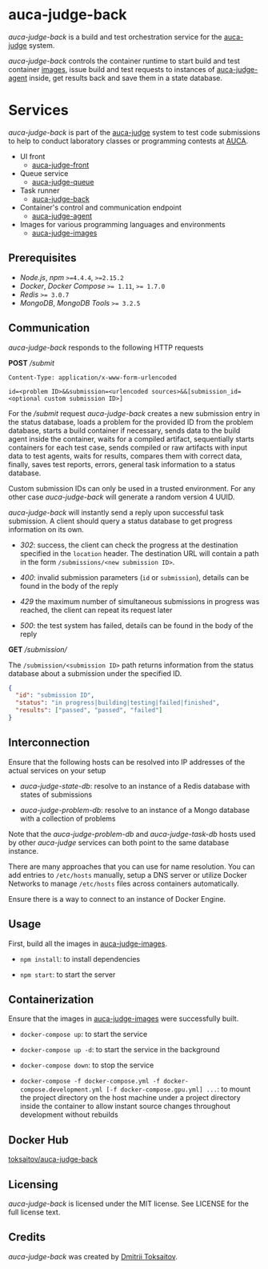 auca-judge-back
===============

*auca-judge-back* is a build and test orchestration service for the
[auca-judge](https://github.com/toksaitov/auca-judge) system.

*auca-judge-back* controls the container runtime to start build and test
container [images](https://github.com/toksaitov/auca-judge-agent), issue build
and test requests to instances of [auca-judge-agent](https://github.com/toksaitov/auca-judge-agent)
inside, get results back and save them in a state database.

# Services

*auca-judge-back* is part of the [auca-judge](https://github.com/toksaitov/auca-judge)
system to test code submissions to help to conduct laboratory classes or
programming contests at [AUCA](https://auca.kg).

* UI front
  * [auca-judge-front](https://github.com/toksaitov/auca-judge-front)
* Queue service
  * [auca-judge-queue](https://github.com/toksaitov/auca-judge-queue)
* Task runner
  * [auca-judge-back](https://github.com/toksaitov/auca-judge-back)
* Container's control and communication endpoint
  * [auca-judge-agent](https://github.com/toksaitov/auca-judge-agent)
* Images for various programming languages and environments
  * [auca-judge-images](https://github.com/toksaitov/auca-judge-images)

## Prerequisites

* *Node.js*, *npm* `>=4.4.4`, `>=2.15.2`
* *Docker*, *Docker Compose* `>= 1.11`, `>= 1.7.0`
* *Redis* `>= 3.0.7`
* *MongoDB*, *MongoDB Tools* `>= 3.2.5`

## Communication

*auca-judge-back* responds to the following HTTP requests

**POST** */submit*

```http
Content-Type: application/x-www-form-urlencoded

id=<problem ID>&&submission=<urlencoded sources>&&[submission_id=<optional custom submission ID>]
```

For the */submit* request *auca-judge-back* creates a new submission entry in
the status database, loads a problem for the provided ID from the problem
database, starts a build container if necessary, sends data to the build agent
inside the container, waits for a compiled artifact, sequentially starts
containers for each test case, sends compiled or raw artifacts with input data
to test agents, waits for results, compares them with correct data, finally,
saves test reports, errors, general task information to a status database.

Custom submission IDs can only be used in a trusted environment. For any other
case *auca-judge-back* will generate a random version 4 UUID.

*auca-judge-back* will instantly send a reply upon successful task submission.
A client should query a status database to get progress information on its own.

* *302*: success, the client can check the progress at the destination specified
  in the `location` header. The destination URL will contain a path in the form
  `/submissions/<new submission ID>`.

* *400*: invalid submission parameters (`id` or `submission`), details can be
  found in the body of the reply

* *429* the maximum number of simultaneous submissions in progress was reached,
  the client can repeat its request later

* *500*: the test system has failed, details can be found in the body of the
  reply

**GET** */submission/<submission ID>*

The `/submission/<submission ID>` path returns information from the status
database about a submission under the specified ID.

```json
{
  "id": "submission ID",
  "status": "in progress|building|testing|failed|finished",
  "results": ["passed", "passed", "failed"]
}
```

## Interconnection

Ensure that the following hosts can be resolved into IP addresses of the actual
services on your setup

* *auca-judge-state-db*: resolve to an instance of a Redis database with states
  of submissions

* *auca-judge-problem-db*: resolve to an instance of a Mongo database with a
  collection of problems

Note that the *auca-judge-problem-db* and *auca-judge-task-db* hosts used by
other *auca-judge* services can both point to the same database instance.

There are many approaches that you can use for name resolution. You can add
entries to `/etc/hosts` manually, setup a DNS server or utilize Docker Networks
to manage `/etc/hosts` files across containers automatically.

Ensure there is a way to connect to an instance of Docker Engine.

## Usage

First, build all the images in [auca-judge-images](https://github.com/toksaitov/auca-judge-images).

* `npm install`: to install dependencies

* `npm start`: to start the server

## Containerization

Ensure that the images in [auca-judge-images](https://github.com/toksaitov/auca-judge-images)
were successfully built.

* `docker-compose up`: to start the service

* `docker-compose up -d`: to start the service in the background

* `docker-compose down`: to stop the service

* `docker-compose -f docker-compose.yml -f docker-compose.development.yml
   [-f docker-compose.gpu.yml] ...`: to mount the project directory on the host
  machine under a project directory inside the container to allow instant source
  changes throughout development without rebuilds

## Docker Hub

[toksaitov/auca-judge-back](https://hub.docker.com/r/toksaitov/auca-judge-back)

## Licensing

*auca-judge-back* is licensed under the MIT license. See LICENSE for the full
license text.

## Credits

*auca-judge-back* was created by [Dmitrii Toksaitov](https://github.com/toksaitov).
